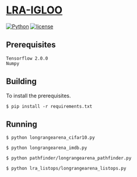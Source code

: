 # [LRA-IGLOO]("https://github.com/redna11/lra-igloo")
[![Python](https://img.shields.io/pypi/pyversions/tensorflow.svg?style=plastic)](https://badge.fury.io/py/tensorflow)
[![license](https://img.shields.io/github/license/mashape/apistatus.svg)](LICENSE)

## Prerequisites
    Tensorflow 2.0.0
    Numpy

## Building
To install the prerequisites.
```
$ pip install -r requirements.txt
```


## Running

```
$ python longrangearena_cifar10.py
```

```
$ python longrangearena_imdb.py
```

```
$ python pathfinder/longrangearena_pathfinder.py
```

```
$ python lra_listops/longrangearena_listops.py
```
